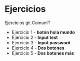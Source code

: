 # Ejercicios
Ejercicios  git ComunIT

+ Ejercicio 1 - **botón hola mundo**
+ Ejercicio 2 - **Input text**
+ Ejercicio 3 - **Input password**
+ Ejercicio 4 - **Dos botones**
+ Ejercicio 5 - **Dos botones más**
